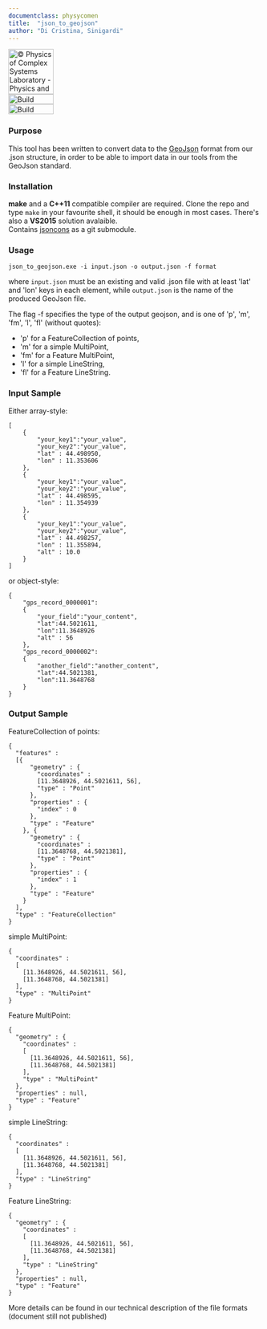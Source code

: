 ```yaml
---
documentclass: physycomen
title:  "json_to_geojson"
author: "Di Cristina, Sinigardi"
---
```


<a href="http://www.physycom.unibo.it"> 
<div class="image">
<img src="https://cdn.rawgit.com/physycom/templates/697b327d/logo_unibo.png" width="90" height="90" alt="© Physics of Complex Systems Laboratory - Physics and Astronomy Department - University of Bologna"> 
</div>
</a>
<a href="https://travis-ci.org/physycom/json_to_geojson"> 
<div class="image">
<img src="https://travis-ci.org/physycom/json_to_geojson.svg?branch=master" width="90" height="20" alt="Build Status"> 
</div>
</a>
<a href="https://ci.appveyor.com/project/cenit/json-to-geojson"> 
<div class="image">
<img src="https://ci.appveyor.com/api/projects/status/gfg9mo499y148bfa?svg=true" width="90" height="20" alt="Build Status"> 
</div>
</a>

### Purpose
This tool has been written to convert data to the [GeoJson](http://geojson.org/) format from our .json structure, in order to be able to import data in our tools from the GeoJson standard.


### Installation
**make** and a **C++11** compatible compiler are required. Clone the repo and type ``make`` in your favourite shell, it should be enough in most cases.
There's also a **VS2015** solution avalaible.   
Contains [jsoncons](https://github.com/danielaparker/jsoncons) as a git submodule.


### Usage
```
json_to_geojson.exe -i input.json -o output.json -f format
```
where `input.json` must be an existing and valid .json file with at least 'lat' and 'lon' keys in each element, while `output.json` is the name of the produced GeoJson file.

The flag -f specifies the type of the output geojson, and is one of 'p', 'm', 'fm', 'l', 'fl' (without quotes):
- 'p' for a FeatureCollection of points,
- 'm' for a simple MultiPoint,
- 'fm' for a Feature MultiPoint,
- 'l' for a simple LineString,
- 'fl' for a Feature LineString.

### Input Sample
Either array-style:
```
[
    {
        "your_key1":"your_value",
        "your_key2":"your_value",
        "lat" : 44.498950,
        "lon" : 11.353606
    },
    {
        "your_key1":"your_value",
        "your_key2":"your_value",
        "lat" : 44.498595,
        "lon" : 11.354939
    },
    {
        "your_key1":"your_value",
        "your_key2":"your_value",
        "lat" : 44.498257,
        "lon" : 11.355894,
        "alt" : 10.0
    }
]
```
or object-style:
```
{
    "gps_record_0000001":
    {
        "your_field":"your_content",
        "lat":44.5021611,
        "lon":11.3648926
        "alt" : 56
    },
    "gps_record_0000002":
    {
        "another_field":"another_content",
        "lat":44.5021381,
        "lon":11.3648768
    }
}
```

### Output Sample
FeatureCollection of points:
```
{
  "features" :
  [{
      "geometry" : {
        "coordinates" :
        [11.3648926, 44.5021611, 56],
        "type" : "Point"
      },
      "properties" : {
        "index" : 0
      },
      "type" : "Feature"
    }, {
      "geometry" : {
        "coordinates" :
        [11.3648768, 44.5021381],
        "type" : "Point"
      },
      "properties" : {
        "index" : 1
      },
      "type" : "Feature"
    }
  ],
  "type" : "FeatureCollection"
}
```
simple MultiPoint:
```
{
  "coordinates" :
  [
    [11.3648926, 44.5021611, 56],
    [11.3648768, 44.5021381]
  ],
  "type" : "MultiPoint"
}
```
Feature MultiPoint:
```
{
  "geometry" : {
    "coordinates" :
    [
      [11.3648926, 44.5021611, 56],
      [11.3648768, 44.5021381]
    ],
    "type" : "MultiPoint"
  },
  "properties" : null,
  "type" : "Feature"
}
```
simple LineString:
```
{
  "coordinates" :
  [
    [11.3648926, 44.5021611, 56],
    [11.3648768, 44.5021381]
  ],
  "type" : "LineString"
}
```
Feature LineString:
```
{
  "geometry" : {
    "coordinates" :
    [
      [11.3648926, 44.5021611, 56],
      [11.3648768, 44.5021381]
    ],
    "type" : "LineString"
  },
  "properties" : null,
  "type" : "Feature"
}
```

More details can be found in our technical description of the file formats (document still not published)


